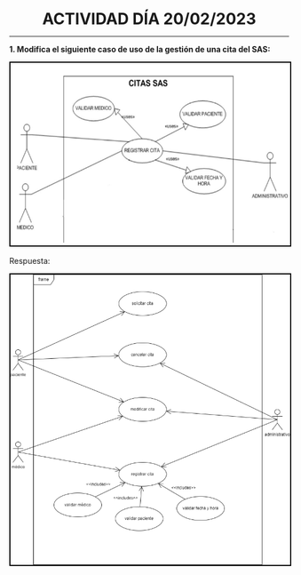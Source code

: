 <style>
  h1{
    text-align: center;
    font-weight: bold;
    border: none;
    margin-bottom: 0px;
  }

  p{
    text-align: justify;
  }

  img{
    border: 2px solid black;
  }
</style>

<h1>ACTIVIDAD DÍA 20/02/2023</h1>

<hr>

<p><b>1. Modifica el siguiente caso de uso de la gestión de una cita del SAS:</b></p>

<img src="img/1.1.png">

<p>Respuesta:</p>

<img src="img/1.2.png">